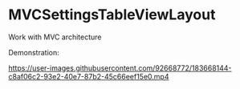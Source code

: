 # MVCSettingsTableViewLayout
Work with MVC architecture

Demonstration:

https://user-images.githubusercontent.com/92668772/183668144-c8af06c2-93e2-40e7-87b2-45c66eef15e0.mp4
